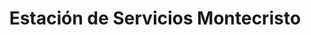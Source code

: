 ---
title: "Estación de Servicios Montecristo"
url: /caracas/estacion-de-servicios-montecristo-av-romulo-gallegos-3/
shop: Lebensmittel
---